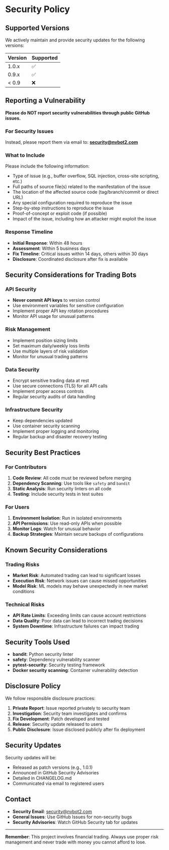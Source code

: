 # Security Policy

## Supported Versions

We actively maintain and provide security updates for the following versions:

| Version | Supported          |
| ------- | ------------------ |
| 1.0.x   | :white_check_mark: |
| 0.9.x   | :white_check_mark: |
| < 0.9   | :x:                |

## Reporting a Vulnerability

**Please do NOT report security vulnerabilities through public GitHub issues.**

### For Security Issues
Instead, please report them via email to: **security@nvbot2.com**

### What to Include
Please include the following information:
- Type of issue (e.g., buffer overflow, SQL injection, cross-site scripting, etc.)
- Full paths of source file(s) related to the manifestation of the issue
- The location of the affected source code (tag/branch/commit or direct URL)
- Any special configuration required to reproduce the issue
- Step-by-step instructions to reproduce the issue
- Proof-of-concept or exploit code (if possible)
- Impact of the issue, including how an attacker might exploit the issue

### Response Timeline
- **Initial Response**: Within 48 hours
- **Assessment**: Within 5 business days
- **Fix Timeline**: Critical issues within 14 days, others within 30 days
- **Disclosure**: Coordinated disclosure after fix is available

## Security Considerations for Trading Bots

### API Security
- **Never commit API keys** to version control
- Use environment variables for sensitive configuration
- Implement proper API key rotation procedures
- Monitor API usage for unusual patterns

### Risk Management
- Implement position sizing limits
- Set maximum daily/weekly loss limits  
- Use multiple layers of risk validation
- Monitor for unusual trading patterns

### Data Security
- Encrypt sensitive trading data at rest
- Use secure connections (TLS) for all API calls
- Implement proper access controls
- Regular security audits of data handling

### Infrastructure Security
- Keep dependencies updated
- Use container security scanning
- Implement proper logging and monitoring
- Regular backup and disaster recovery testing

## Security Best Practices

### For Contributors
1. **Code Review**: All code must be reviewed before merging
2. **Dependency Scanning**: Use tools like `safety` and `bandit`
3. **Static Analysis**: Run security linters on all code
4. **Testing**: Include security tests in test suites

### For Users
1. **Environment Isolation**: Run in isolated environments
2. **API Permissions**: Use read-only APIs when possible
3. **Monitor Logs**: Watch for unusual behavior
4. **Backup Strategies**: Maintain secure backups of configurations

## Known Security Considerations

### Trading Risks
- **Market Risk**: Automated trading can lead to significant losses
- **Execution Risk**: Network issues can cause missed opportunities
- **Model Risk**: ML models may behave unexpectedly in new market conditions

### Technical Risks
- **API Rate Limits**: Exceeding limits can cause account restrictions
- **Data Quality**: Poor data can lead to incorrect trading decisions
- **System Downtime**: Infrastructure failures can impact trading

## Security Tools Used

- **bandit**: Python security linter
- **safety**: Dependency vulnerability scanner
- **pytest-security**: Security testing framework
- **Docker security scanning**: Container vulnerability detection

## Disclosure Policy

We follow responsible disclosure practices:

1. **Private Report**: Issue reported privately to security team
2. **Investigation**: Security team investigates and confirms
3. **Fix Development**: Patch developed and tested
4. **Release**: Security update released to users
5. **Public Disclosure**: Issue disclosed publicly after fix deployment

## Security Updates

Security updates will be:
- Released as patch versions (e.g., 1.0.1)
- Announced in GitHub Security Advisories
- Detailed in CHANGELOG.md
- Communicated via email to registered users

## Contact

- **Security Email**: security@nvbot2.com
- **General Issues**: Use GitHub Issues for non-security bugs
- **Security Advisories**: Watch GitHub Security tab for updates

---

**Remember**: This project involves financial trading. Always use proper risk management and never trade with money you cannot afford to lose.
